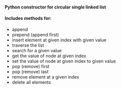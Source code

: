 #### Python constructor for circular single linked list
#### Includes methods for:
- append
- prepend (append first)
- insert element at given index with given value
- traverse the list
- search for a given value
- get the value of node at given index
- set the value of node at given index to given value
- pop (remove) first
- pop (remove) last
- remove element at a given index
- delete all elements
